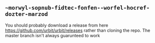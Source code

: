 ## `~morwyl-sopnub-fidtec-fonfen--worfel-hocref-dozter-marzod`
You should probably download a release from here https://github.com/urbit/urbit/releases rather than cloning the repo. The master branch isn't always guarunteed to work